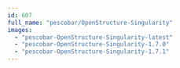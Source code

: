 ```yaml
---
id: 607
full_name: "pescobar/OpenStructure-Singularity"
images: 
  - "pescobar-OpenStructure-Singularity-latest"
  - "pescobar-OpenStructure-Singularity-1.7.0"
  - "pescobar-OpenStructure-Singularity-1.7.1"
---
```

